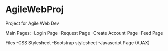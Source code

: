 # AgileWebProj
Project for Agile Web Dev

Main Pages:
-Login Page
-Request Page
-Create Account Page
-Feed Page

Files
-CSS Stylesheet
-Bootstrap stylesheet
-Javascript Page (AJAX)

